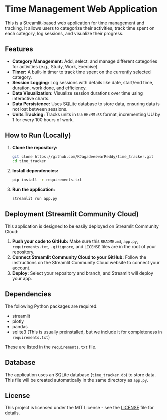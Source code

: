 # Time Management Web Application

This is a Streamlit-based web application for time management and tracking. It allows users to categorize their activities, track time spent on each category, log sessions, and visualize their progress.

## Features

*   **Category Management:** Add, select, and manage different categories for activities (e.g., Study, Work, Exercise).
*   **Timer:** A built-in timer to track time spent on the currently selected category.
*   **Session Logging:** Log sessions with details like date, start/end time, duration, work done, and efficiency.
*   **Data Visualization:** Visualize session durations over time using interactive charts.
*   **Data Persistence:** Uses SQLite database to store data, ensuring data is not lost between sessions.
*   **Units Tracking:** Tracks units in `UU:HH:MM:SS` format, incrementing UU by 1 for every 100 hours of work.

## How to Run (Locally)

1.  **Clone the repository:**
    ```bash
    git clone https://github.com/KJagadeeswarReddy/time_tracker.git
    cd time_tracker
    ```

2.  **Install dependencies:**
    ```bash
    pip install -r requirements.txt
    ```

3.  **Run the application:**
    ```bash
    streamlit run app.py
    ```

## Deployment (Streamlit Community Cloud)

This application is designed to be easily deployed on Streamlit Community Cloud:

1.  **Push your code to GitHub:**  Make sure this `README.md`, `app.py`, `requirements.txt`, `.gitignore`, and `LICENSE` files are in the root of your repository.
2.  **Connect Streamlit Community Cloud to your GitHub:**  Follow the instructions on the Streamlit Community Cloud website to connect your account.
3.  **Deploy:**  Select your repository and branch, and Streamlit will deploy your app.

## Dependencies

The following Python packages are required:

*   streamlit
*   plotly
*   pandas
*   sqlite3 (This is usually preinstalled, but we include it for completeness in `requirements.txt`)

These are listed in the `requirements.txt` file.

## Database

The application uses an SQLite database (`time_tracker.db`) to store data.  This file will be created automatically in the same directory as `app.py`.

## License

This project is licensed under the MIT License - see the [LICENSE](LICENSE) file for details.
